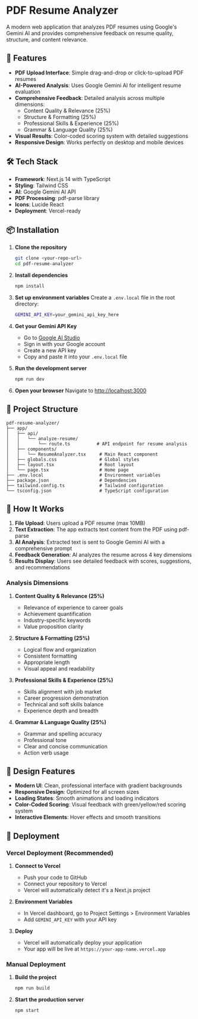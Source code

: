 # PDF Resume Analyzer

A modern web application that analyzes PDF resumes using Google's Gemini AI and provides comprehensive feedback on resume quality, structure, and content relevance.

## 🚀 Features

- **PDF Upload Interface**: Simple drag-and-drop or click-to-upload PDF resumes
- **AI-Powered Analysis**: Uses Google Gemini AI for intelligent resume evaluation
- **Comprehensive Feedback**: Detailed analysis across multiple dimensions:
  - Content Quality & Relevance (25%)
  - Structure & Formatting (25%)
  - Professional Skills & Experience (25%)
  - Grammar & Language Quality (25%)
- **Visual Results**: Color-coded scoring system with detailed suggestions
- **Responsive Design**: Works perfectly on desktop and mobile devices

## 🛠️ Tech Stack

- **Framework**: Next.js 14 with TypeScript
- **Styling**: Tailwind CSS
- **AI**: Google Gemini AI API
- **PDF Processing**: pdf-parse library
- **Icons**: Lucide React
- **Deployment**: Vercel-ready

## 📦 Installation

1. **Clone the repository**
   ```bash
   git clone <your-repo-url>
   cd pdf-resume-analyzer
   ```

2. **Install dependencies**
   ```bash
   npm install
   ```

3. **Set up environment variables**
   Create a `.env.local` file in the root directory:
   ```bash
   GEMINI_API_KEY=your_gemini_api_key_here
   ```

4. **Get your Gemini API Key**
   - Go to [Google AI Studio](https://makersuite.google.com/)
   - Sign in with your Google account
   - Create a new API key
   - Copy and paste it into your `.env.local` file

5. **Run the development server**
   ```bash
   npm run dev
   ```

6. **Open your browser**
   Navigate to [http://localhost:3000](http://localhost:3000)

## 📁 Project Structure

```
pdf-resume-analyzer/
├── app/
│   ├── api/
│   │   └── analyze-resume/
│   │       └── route.ts          # API endpoint for resume analysis
│   ├── components/
│   │   └── ResumeAnalyzer.tsx     # Main React component
│   ├── globals.css                # Global styles
│   ├── layout.tsx                 # Root layout
│   └── page.tsx                   # Home page
├── .env.local                     # Environment variables
├── package.json                   # Dependencies
├── tailwind.config.ts             # Tailwind configuration
└── tsconfig.json                  # TypeScript configuration
```

## 🎯 How It Works

1. **File Upload**: Users upload a PDF resume (max 10MB)
2. **Text Extraction**: The app extracts text content from the PDF using pdf-parse
3. **AI Analysis**: Extracted text is sent to Google Gemini AI with a comprehensive prompt
4. **Feedback Generation**: AI analyzes the resume across 4 key dimensions
5. **Results Display**: Users see detailed feedback with scores, suggestions, and recommendations

### Analysis Dimensions

1. **Content Quality & Relevance (25%)**
   - Relevance of experience to career goals
   - Achievement quantification
   - Industry-specific keywords
   - Value proposition clarity

2. **Structure & Formatting (25%)**
   - Logical flow and organization
   - Consistent formatting
   - Appropriate length
   - Visual appeal and readability

3. **Professional Skills & Experience (25%)**
   - Skills alignment with job market
   - Career progression demonstration
   - Technical and soft skills balance
   - Experience depth and breadth

4. **Grammar & Language Quality (25%)**
   - Grammar and spelling accuracy
   - Professional tone
   - Clear and concise communication
   - Action verb usage

## 🎨 Design Features

- **Modern UI**: Clean, professional interface with gradient backgrounds
- **Responsive Design**: Optimized for all screen sizes
- **Loading States**: Smooth animations and loading indicators
- **Color-Coded Scoring**: Visual feedback with green/yellow/red scoring system
- **Interactive Elements**: Hover effects and smooth transitions

## 🚀 Deployment

### Vercel Deployment (Recommended)

1. **Connect to Vercel**
   - Push your code to GitHub
   - Connect your repository to Vercel
   - Vercel will automatically detect it's a Next.js project

2. **Environment Variables**
   - In Vercel dashboard, go to Project Settings > Environment Variables
   - Add `GEMINI_API_KEY` with your API key

3. **Deploy**
   - Vercel will automatically deploy your application
   - Your app will be live at `https://your-app-name.vercel.app`

### Manual Deployment

1. **Build the project**
   ```bash
   npm run build
   ```

2. **Start the production server**
   ```bash
   npm start
   ```

##